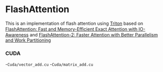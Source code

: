 # FlashAttention
This is an implementation of flash attention using [Triton](https://openai.com/index/triton/) based on [FlashAttention: Fast and Memory-Eﬃcient Exact Attention
with IO-Awareness](https://arxiv.org/pdf/2205.14135) and [FlashAttention-2:
Faster Attention with Better Parallelism and Work Partitioning](https://arxiv.org/pdf/2307.08691)

### CUDA
-`Cuda/vector_add.cu`
-`Cuda/matrix_add.cu`
